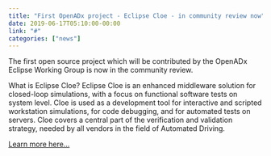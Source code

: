 ```yaml
---
title: "First OpenADx project - Eclipse Cloe - in community review now"
date: 2019-06-17T05:10:00-00:00
link: "#"
categories: ["news"]
---
```


The first open source project which will be contributed by the OpenADx Eclipse Working Group is now in the community review.

<!-- more -->

What is Eclipse Cloe?
Eclipse Cloe is an enhanced middleware solution for closed-loop simulations, with a focus on functional software tests on system level. Cloe is used as a development tool for interactive and scripted workstation simulations, for code debugging, and for automated tests on servers. Cloe covers a central part of the verification and validation strategy, needed by all vendors in the field of Automated Driving.

[Learn more here...](https://projects.eclipse.org/proposals/eclipse-cloe)